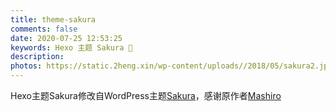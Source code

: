 ```yaml
---
title: theme-sakura
comments: false
date: 2020-07-25 12:53:25
keywords: Hexo 主题 Sakura 🌸
description:
photos: https://static.2heng.xin/wp-content/uploads//2018/05/sakura2.jpeg
---
```

Hexo主题Sakura修改自WordPress主题[Sakura](https://github.com/mashirozx/Sakura/)，感谢原作者[Mashiro](https://2heng.xin/)